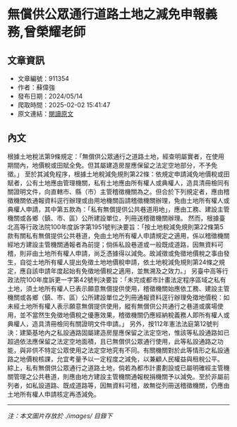 # 無償供公眾通行道路土地之減免申報義務,曾榮耀老師

## 文章資訊
- 文章編號：911354
- 作者：蘇偉強
- 發布日期：2024/05/14
- 爬取時間：2025-02-02 15:41:47
- 原文連結：[閱讀原文](https://real-estate.get.com.tw/Columns/detail.aspx?no=911354)

## 內文
根據土地稅法第9條規定：「無償供公眾通行之道路土地，經查明屬實者，在使用期間內，地價稅或田賦全免。但其屬建造房屋應保留之法定空地部分，不予免徵。」
至於其減免程序，根據土地稅減免規則第22條：依規定申請減免地價稅或田賦者，公有土地應由管理機關，私有土地應由所有權人或典權人，造具清冊檢同有關證明文件，向直轄市、縣（市）主管稽徵機關為之。但合於下列規定者，應由稽徵機關依通報資料逕行辦理或由用地機關函請稽徵機關辦理，免由土地所有權人或典權人申請，其中第五款為：「私有無償提供公共巷道用地」，應由工務、建設主管機關或各鄉（鎮、市、區）公所建設單位，列冊送稽徵機關辦理。
然而，根據臺北高等行政法院100年度訴字第1951號判決要旨：「按土地稅減免規則第22條第5款有關私有無償提供公共巷道，免由土地所有權人申請規定之適用，係以稽徵機關經地方建設主管機關通報者為前提；倘係私設巷道或一般既成道路，因無資料可稽，則非由土地所有權人申請，尚乏憑據得以減免。故減徵或免徵地價稅之事由發生，自從土地所有權人提出免徵土地地價稅申請，依土地稅減免規則第24條之規定，應自該申請年度起始有免徵地價稅之適用，並無溯及之效力。」
另臺中高等行政法院100年度訴更一字第42號判決要旨：「未完成都市計畫法定程序區域之私有土地，須土地所有權人已表示願意無償提供使用，稽徵機關始應依工務、建設主管機關或各鄉（鎮、市、區）公所建設單位之列冊通報資料逕行辦理免徵地價稅：如未經土地所有權人表示願意無償提供使用，縱有無償供公共通行之巷道或廣場使用，並不當然生免徵地價稅之優惠效果，稽徵機關仍應經納稅義務人即所有權人或典權人，造具清冊檢同有關證明文件申請。」
另外，按112年憲法法庭第12號判決：建築基地內之私設通路固屬建造房屋應保留之法定空地，惟該等私設通路如已超過依法應保留之法定空地面積，且已無償供公眾通行使用，此等私設通路之功能，與非供不特定公眾使用之法定空地究有不同。有關機關對於此等情形之私設通路之地價稅核課，允宜考量予以一定程度之減免，以兼顧人民權益與租稅公平。
綜上，私有無償供公眾通行之道路土地，倘若為都市計畫劃設或已屬明確經主管機關管理之公共巷道，則應由地方建設主管機關通報稅捐機關予以減免。至於非屬前列者，如私設道路、既成道路等，因無資料可稽，故無從列冊送稽徵機關，仍應由土地所有權人申請核定再憑減免。

---
*注：本文圖片存放於 ./images/ 目錄下*
